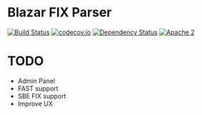 # Blazar FIX Parser

[![Build Status](https://travis-ci.org/OpenBlazar/blazar-fix-parser.svg?branch=master)](https://travis-ci.org/OpenBlazar/blazar-fix-parser) 
[![codecov.io](https://codecov.io/github/OpenBlazar/blazar-fix-parser/coverage.svg?branch=master)](https://codecov.io/github/OpenBlazar/blazar-fix-parser?branch=master)
[![Dependency Status](https://www.versioneye.com/user/projects/56ac0d077e03c7003ba40de7/badge.svg?style=flat)](https://www.versioneye.com/user/projects/56ac0d077e03c7003ba40de7)
[![Apache 2](http://img.shields.io/badge/license-Apache%202-red.svg)](http://www.apache.org/licenses/LICENSE-2.0)

# TODO

* Admin Panel
* FAST support
* SBE FIX support
* Improve UX
